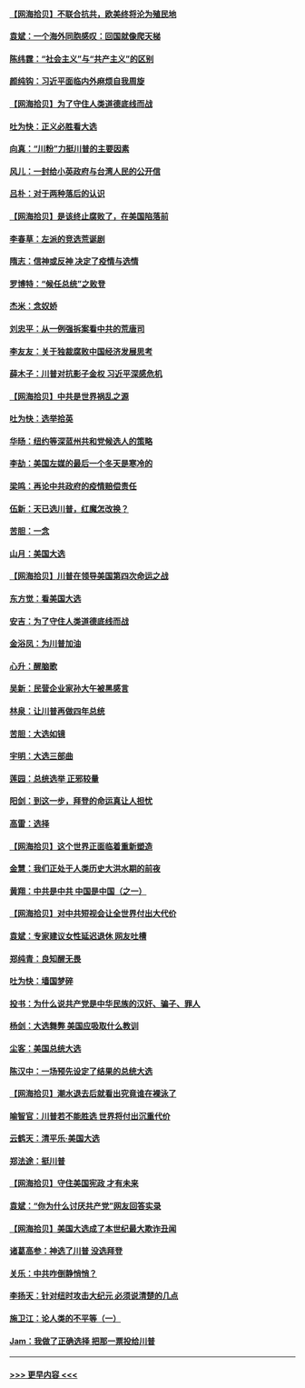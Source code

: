 #### [【网海拾贝】不联合抗共，欧美终将沦为殖民地](../pages/nsc993/n12565068.md?t=11211702) 
#### [袁斌：一个海外同胞感叹：回国就像爬天梯](../pages/nsc993/n12564986.md?t=11211702) 
#### [陈纬霆：“社会主义”与“共产主义”的区别](../pages/nsc993/n12562417.md?t=11211702) 
#### [颜纯钩：习近平面临内外麻烦自我周旋](../pages/nsc993/n12563356.md?t=11211702) 
#### [【网海拾贝】为了守住人类道德底线而战](../pages/nsc993/n12562542.md?t=11211702) 
#### [吐为快：正义必胜看大选](../pages/nsc993/n12561967.md?t=11211702) 
#### [向真：“川粉”力挺川普的主要因素](../pages/nsc993/n12560774.md?t=11211702) 
#### [风儿：一封给小英政府与台湾人民的公开信](../pages/nsc993/n12560581.md?t=11211702) 
#### [吕朴：对于两种落后的认识](../pages/nsc993/n12560492.md?t=11211702) 
#### [【网海拾贝】是该终止腐败了，在美国陷落前](../pages/nsc993/n12559936.md?t=11211702) 
#### [李春草：左派的竞选荒诞剧](../pages/nsc993/n12558380.md?t=11211702) 
#### [隋志：信神或反神 决定了疫情与选情](../pages/nsc993/n12558255.md?t=11211702) 
#### [罗博特：“候任总统”之败登](../pages/nsc993/n12558189.md?t=11211702) 
#### [杰米：念奴娇](../pages/nsc993/n12558174.md?t=11211702) 
#### [刘忠平：从一例强拆案看中共的荒唐司](../pages/nsc993/n12558036.md?t=11211702) 
#### [李友友：关于独裁腐败中国经济发展思考](../pages/nsc993/n12558004.md?t=11211702) 
#### [薛木子：川普对抗影子金权 习近平深感危机](../pages/nsc993/n12557342.md?t=11211702) 
#### [【网海拾贝】中共是世界祸乱之源](../pages/nsc993/n12555353.md?t=11211702) 
#### [吐为快：选举拾英](../pages/nsc993/n12555041.md?t=11211702) 
#### [华旸：纽约等深蓝州共和党候选人的策略](../pages/nsc993/n12554309.md?t=11211702) 
#### [李劼：美国左媒的最后一个冬天是寒冷的](../pages/nsc993/n12552947.md?t=11211702) 
#### [梁鸣：再论中共政府的疫情赔偿责任](../pages/nsc993/n12553012.md?t=11211702) 
#### [伍新：天已选川普，红魔怎改换？](../pages/nsc993/n12552970.md?t=11211702) 
#### [苦胆：一念](../pages/nsc993/n12552957.md?t=11211702) 
#### [山月：美国大选](../pages/nsc993/n12552446.md?t=11211702) 
#### [【网海拾贝】川普在领导美国第四次命运之战](../pages/nsc993/n12551973.md?t=11211702) 
#### [东方觉：看美国大选](../pages/nsc993/n12551647.md?t=11211702) 
#### [安吉：为了守住人类道德底线而战](../pages/nsc993/n12551111.md?t=11211702) 
#### [金浴凤：为川普加油](../pages/nsc993/n12551085.md?t=11211702) 
#### [心升：醒脑歌](../pages/nsc993/n12550984.md?t=11211702) 
#### [吴新：民营企业家孙大午被黑感言](../pages/nsc993/n12550656.md?t=11211702) 
#### [林泉：让川普再做四年总统](../pages/nsc993/n12550640.md?t=11211702) 
#### [苦胆：大选如镜](../pages/nsc993/n12550630.md?t=11211702) 
#### [宇明：大选三部曲](../pages/nsc993/n12550603.md?t=11211702) 
#### [莲园：总统选举 正邪较量](../pages/nsc993/n12550594.md?t=11211702) 
#### [阳剑：到这一步，拜登的命运真让人担忧](../pages/nsc993/n12549093.md?t=11211702) 
#### [高雷：选择](../pages/nsc993/n12549087.md?t=11211702) 
#### [【网海拾贝】这个世界正面临着重新塑造](../pages/nsc993/n12548326.md?t=11211702) 
#### [金慧：我们正处于人类历史大洪水期的前夜](../pages/nsc993/n12547914.md?t=11211702) 
#### [黄翔：中共是中共 中国是中国（之一）](../pages/nsc993/n12547576.md?t=11211702) 
#### [【网海拾贝】对中共短视会让全世界付出大代价](../pages/nsc993/n12546043.md?t=11211702) 
#### [袁斌：专家建议女性延迟退休 网友吐槽](../pages/nsc993/n12545424.md?t=11211702) 
#### [郑纯青：良知醒无畏](../pages/nsc993/n12545394.md?t=11211702) 
#### [吐为快：墙国梦碎](../pages/nsc993/n12545309.md?t=11211702) 
#### [投书：为什么说共产党是中华民族的汉奸、骗子、罪人](../pages/nsc993/n12545089.md?t=11211702) 
#### [杨剑：大选舞弊 美国应吸取什么教训](../pages/nsc993/n12543937.md?t=11211702) 
#### [尘客：美国总统大选](../pages/nsc993/n12543828.md?t=11211702) 
#### [陈汉中：一场预先设定了结果的总统大选](../pages/nsc993/n12543564.md?t=11211702) 
#### [【网海拾贝】潮水退去后就看出究竟谁在裸泳了](../pages/nsc993/n12543321.md?t=11211702) 
#### [喻智官：川普若不能胜选 世界将付出沉重代价](../pages/nsc993/n12541352.md?t=11211702) 
#### [云鹤天：清平乐‧美国大选](../pages/nsc993/n12540916.md?t=11211702) 
#### [郑法途：挺川普](../pages/nsc993/n12540898.md?t=11211702) 
#### [【网海拾贝】守住美国宪政 才有未来](../pages/nsc993/n12540423.md?t=11211702) 
#### [袁斌：“你为什么讨厌共产党”网友回答实录](../pages/nsc993/n12540208.md?t=11211702) 
#### [【网海拾贝】美国大选成了本世纪最大欺诈丑闻](../pages/nsc993/n12538029.md?t=11211702) 
#### [诸葛高参：神选了川普 没选拜登](../pages/nsc993/n12537664.md?t=11211702) 
#### [关乐：中共咋倒静悄悄？](../pages/nsc993/n12537615.md?t=11211702) 
#### [李扬天：针对纽时攻击大纪元 必须说清楚的几点](../pages/nsc993/n12536001.md?t=11211702) 
#### [施卫江：论人类的不平等（一）](../pages/nsc993/n12535700.md?t=11211702) 
#### [Jam：我做了正确选择 把那一票投给川普](../pages/nsc993/n12535743.md?t=11211702) 

----
#### [ >>> 更早内容 <<< ](../indexes/nsc993-earlier.md)

